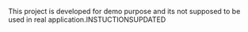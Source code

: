 This project is developed for demo purpose and its not supposed to be used in real application.INSTUCTIONSUPDATED
